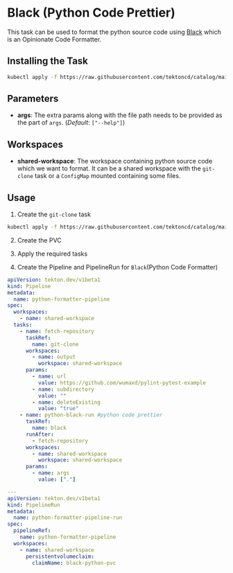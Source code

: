 # Black (Python Code Prettier)

This task can be used to format the python source code using [Black](https://github.com/psf/black) which is an Opinionate Code Formatter.

## Installing the Task

```bash
kubectl apply -f https://raw.githubusercontent.com/tektoncd/catalog/main/task/black/0.1/black.yaml
```

## Parameters

- **args**: The extra params along with the file path needs to be provided as the part of `args`. (_Default_: `["--help"]`)

## Workspaces

- **shared-workspace**: The workspace containing python source code which we want to format. It can be a shared workspace with the `git-clone` task or a `ConfigMap` mounted containing some files.

## Usage

1. Create the `git-clone` task

```bash
kubectl apply -f https://raw.githubusercontent.com/tektoncd/catalog/main/task/git-clone/0.1/git-clone.yaml
```

2. Create the PVC
3. Apply the required tasks

4. Create the Pipeline and PipelineRun for `Black`(Python Code Formatter)

```yaml
apiVersion: tekton.dev/v1beta1
kind: Pipeline
metadata:
  name: python-formatter-pipeline
spec:
  workspaces:
    - name: shared-workspace
  tasks:
    - name: fetch-repository
      taskRef:
        name: git-clone
      workspaces:
        - name: output
          workspace: shared-workspace
      params:
        - name: url
          value: https://github.com/wumaxd/pylint-pytest-example
        - name: subdirectory
          value: ""
        - name: deleteExisting
          value: "true"
    - name: python-black-run #python code prettier
      taskRef:
        name: black
      runAfter:
        - fetch-repository
      workspaces:
        - name: shared-workspace
          workspace: shared-workspace
      params:
        - name: args
          value: ["."]

---
apiVersion: tekton.dev/v1beta1
kind: PipelineRun
metadata:
  name: python-formatter-pipeline-run
spec:
  pipelineRef:
    name: python-formatter-pipeline
  workspaces:
    - name: shared-workspace
      persistentvolumeclaim:
        claimName: black-python-pvc
```

